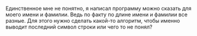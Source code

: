 Единственное мне не понятно, я написал программу можно сказать для моего имени и фамилии. Ведь по факту по длине имени и фамилии все разные. Для этого нужно сделать какой-то алгоритм, чтобы именно выводит последний символ строки или чего то не понял?

